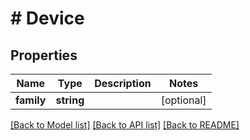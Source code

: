 # # Device

## Properties

Name | Type | Description | Notes
------------ | ------------- | ------------- | -------------
**family** | **string** |  | [optional]

[[Back to Model list]](../../README.md#models) [[Back to API list]](../../README.md#endpoints) [[Back to README]](../../README.md)
